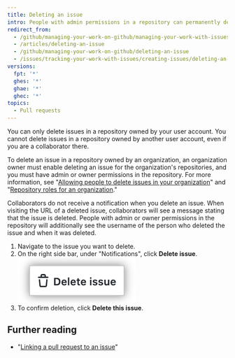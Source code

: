 ```yaml
---
title: Deleting an issue
intro: People with admin permissions in a repository can permanently delete an issue from a repository.
redirect_from:
  - /github/managing-your-work-on-github/managing-your-work-with-issues-and-pull-requests/deleting-an-issue
  - /articles/deleting-an-issue
  - /github/managing-your-work-on-github/deleting-an-issue
  - /issues/tracking-your-work-with-issues/creating-issues/deleting-an-issue
versions:
  fpt: '*'
  ghes: '*'
  ghae: '*'
  ghec: '*'
topics:
  - Pull requests
---
```

You can only delete issues in a repository owned by your user account. You cannot delete issues in a repository owned by another user account, even if you are a collaborator there.

To delete an issue in a repository owned by an organization, an organization owner must enable deleting an issue for the organization's repositories, and you must have admin or owner permissions in the repository. For more information, see "[Allowing people to delete issues in your organization](/articles/allowing-people-to-delete-issues-in-your-organization)" and "[Repository roles for an organization](/organizations/managing-access-to-your-organizations-repositories/repository-roles-for-an-organization)."

Collaborators do not receive a notification when you delete an issue. When visiting the URL of a deleted issue, collaborators will see a message stating that the issue is deleted. People with admin or owner permissions in the repository will additionally see the username of the person who deleted the issue and when it was deleted.

1. Navigate to the issue you want to delete.
2. On the right side bar, under "Notifications", click **Delete issue**.
!["Delete issue" text highlighted on bottom of the issue page's right side bar](/assets/images/help/issues/delete-issue.png)
4. To confirm deletion, click **Delete this issue**.

## Further reading

- "[Linking a pull request to an issue](/github/managing-your-work-on-github/linking-a-pull-request-to-an-issue)"
